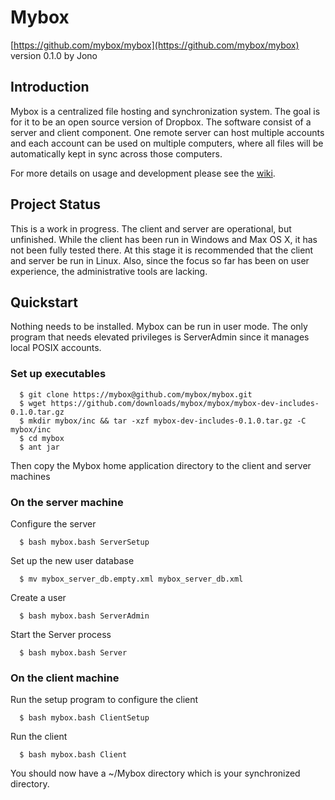 Mybox
=====
[https://github.com/mybox/mybox](https://github.com/mybox/mybox)
version 0.1.0 by Jono


Introduction
------------
Mybox is a centralized file hosting and synchronization system. The goal is for it to be an open source version of Dropbox. The software consist of a server and client component. One remote server can host multiple accounts and each account can be used on multiple computers, where all files will be automatically kept in sync across those computers.

For more details on usage and development please see the [wiki](https://github.com/mybox/mybox/wiki).


Project Status
--------------
This is a work in progress. The client and server are operational, but unfinished. While the client has been run in Windows and Max OS X, it has not been fully tested there. At this stage it is recommended that the client and server be run in Linux. Also, since the focus so far has been on user experience, the administrative tools are lacking.


Quickstart
----------
Nothing needs to be installed. Mybox can be run in user mode. The only program that needs elevated privileges is ServerAdmin since it manages local POSIX accounts.


### Set up executables ###

      $ git clone https://mybox@github.com/mybox/mybox.git  
      $ wget https://github.com/downloads/mybox/mybox/mybox-dev-includes-0.1.0.tar.gz  
      $ mkdir mybox/inc && tar -xzf mybox-dev-includes-0.1.0.tar.gz -C mybox/inc
      $ cd mybox
      $ ant jar
    
Then copy the Mybox home application directory to the client and server machines
    

### On the server machine ###

Configure the server

      $ bash mybox.bash ServerSetup
        
Set up the new user database

      $ mv mybox_server_db.empty.xml mybox_server_db.xml

Create a user

      $ bash mybox.bash ServerAdmin
      
Start the Server process

      $ bash mybox.bash Server


### On the client machine ###

Run the setup program to configure the client

      $ bash mybox.bash ClientSetup

Run the client

      $ bash mybox.bash Client
      
You should now have a ~/Mybox directory which is your synchronized directory.

